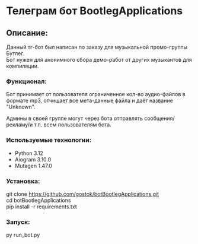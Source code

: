 # Телеграм бот BootlegApplications

## Описание:

Данный тг-бот был написан по заказу для музыкальной промо-группы Бутлег. <br>
Бот нужен для анонимного сбора демо-работ от других музыкантов для компиляции.

### Функционал:

Бот принимает от пользователя ограниченное кол-во аудио-файлов в формате mp3, отчищает все мета-данные файла и даёт название "Unknown". <br>

Админы в своей группе могут через бота отправлять сообщения/рекламу/и т.п. всем пользователям бота.

### Используемые технологии:

- Python 3.12
- Aiogram 3.10.0
- Mutagen 1.47.0

### Установка:

git clone https://github.com/gostok/botBootlegApplications.git <br>
cd botBootlegApplications <br>
pip install -r requirements.txt 

### Запуск:

py run_bot.py
